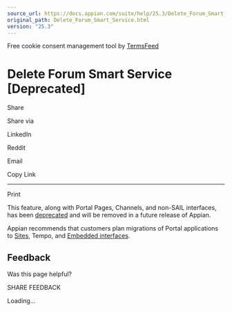 ```yaml
---
source_url: https://docs.appian.com/suite/help/25.3/Delete_Forum_Smart_Service.html
original_path: Delete_Forum_Smart_Service.html
version: "25.3"
---
```


Free cookie consent management tool by [TermsFeed](https://www.termsfeed.com/)

# Delete Forum Smart Service \[Deprecated\]

Share

Share via

LinkedIn

Reddit

Email

Copy Link

* * *

Print

This feature, along with Portal Pages, Channels, and non-SAIL interfaces, has been [deprecated](Deprecated_Features.html) and will be removed in a future release of Appian.

Appian recommends that customers plan migrations of Portal applications to [Sites](Sites.html), Tempo, and [Embedded interfaces](Embedded_Interfaces.html).

## Feedback

Was this page helpful?

SHARE FEEDBACK

Loading...